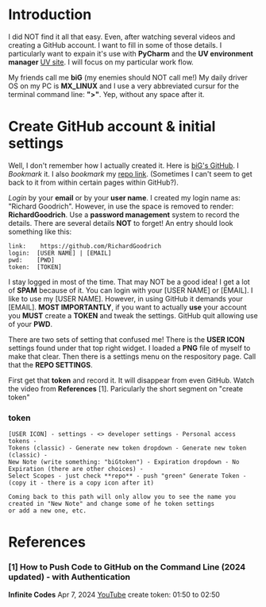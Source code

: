 # Introduction
I did NOT find it all that easy.  Even, after watching several videos and creating a GitHub account.  I want to fill in some of those details.  I particularly want to expain it's use with **PyCharm** and the **UV environment manager** [UV site](https://docs.astral.sh/uv/pip/environments/).    I will focus on my particular work flow.

My friends call me **biG**  (my enemies should NOT call me!) My daily driver OS on my PC is **MX_LINUX** and I use a very abbreviated cursur for the terminal command line: **">"**.  Yep, without any space after it.

# Create GitHub account & initial settings
Well, I don't remember how I actually created it. Here is [biG's GitHub](https://github.com/RichardGoodrich/).  I *Bookmark* it. I also *bookmark* my [repo link](https://github.com/RichardGoodrich?tab=repositories).  (Sometimes I can't seem to get back to it from within certain pages within GitHub?).

*Login* by your **email** or by your **user name**.  I created my login name as: "Richard Goodrich".  However, in use the space is removed to render:  **RichardGoodrich**.  Use a **password management** system to record the details. There are several details **NOT** to forget!  An entry should look something like this:

```
link:    https://github.com/RichardGoodrich
login:  [USER NAME] | [EMAIL]
pwd:    [PWD]
token:  [TOKEN]
```
I stay logged in most of the time.  That may NOT be a good idea!  I get a lot of **SPAM** because of it.  You can login with your [USER NAME] or [EMAIL].  I like to use my [USER NAME].  However, in using GitHub it demands your [EMAIL].  **MOST IMPORTANTLY**, if you want to actually **use** your account you **MUST** create a **TOKEN** and tweak the settings.  GitHub quit allowing use of your **PWD**.

There are two sets of setting that confused me!  There is the **USER ICON** settings found under that top right widget.  I loaded a **PNG** file of myself to make that clear.  Then there is a settings menu on the respository page.  Call that the **REPO SETTINGS**.

First get that **token** and record it.  It will disappear from even GitHub.  Watch the video from **References** [1].  Paricularly the short segment on "create token"
### token
```
[USER ICON] - settings - <> developer settings - Personal access tokens -
Tokens (classic) - Generate new token dropdown - Generate new token (classic) -
New Note (write something: "biGtoken") - Expiration dropdown - No Expiration (there are other choices) -
Select Scopes - just check **repo** - push "green" Generate Token -
(copy it - there is a copy icon after it)

Coming back to this path will only allow you to see the name you created in "New Note" and change some of he token settings
or add a new one, etc.
```


# References
### [1]  How to Push Code to GitHub on the Command Line (2024 updated) - with Authentication
**Infinite Codes** Apr 7, 2024 [YouTube](https://youtu.be/G7vMhsTUzWI)
create token: 01:50 to 02:50


